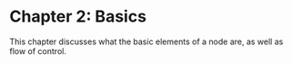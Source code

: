# Chapter 2: Basics

This chapter discusses what the basic elements of a node are, as well as flow of control. 